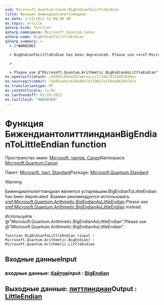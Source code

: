```yaml
---
uid: Microsoft.Quantum.Canon.BigEndianToLittleEndian
title: Функция Бижендиантолиттлиндиан
ms.date: 1/23/2021 12:00:00 AM
ms.topic: article
qsharp.kind: function
qsharp.namespace: Microsoft.Quantum.Canon
qsharp.name: BigEndianToLittleEndian
qsharp.summary: >-
  > [!WARNING]

  > BigEndianToLittleEndian has been deprecated. Please use <xref:Microsoft.Quantum.Arithmetic.BigEndianAsLittleEndian> instead.

  >

  > Please use @"Microsoft.Quantum.Arithmetic.BigEndianAsLittleEndian".
ms.openlocfilehash: cdddb5c80ae242a8ceaccc1710b792544838d6ec
ms.sourcegitcommit: 71605ea9cc630e84e7ef29027e1f0ea06299747e
ms.translationtype: MT
ms.contentlocale: ru-RU
ms.lasthandoff: 01/26/2021
ms.locfileid: "98850269"
---
```

# <a name="bigendiantolittleendian-function"></a><span data-ttu-id="18247-102">Функция Бижендиантолиттлиндиан</span><span class="sxs-lookup"><span data-stu-id="18247-102">BigEndianToLittleEndian function</span></span>

<span data-ttu-id="18247-103">Пространство имен: [Microsoft. тактов. Canon](xref:Microsoft.Quantum.Canon)</span><span class="sxs-lookup"><span data-stu-id="18247-103">Namespace: [Microsoft.Quantum.Canon](xref:Microsoft.Quantum.Canon)</span></span>

<span data-ttu-id="18247-104">Пакет: [Microsoft. такт. Standard](https://nuget.org/packages/Microsoft.Quantum.Standard)</span><span class="sxs-lookup"><span data-stu-id="18247-104">Package: [Microsoft.Quantum.Standard](https://nuget.org/packages/Microsoft.Quantum.Standard)</span></span>


> [!WARNING]
> <span data-ttu-id="18247-105">Бижендиантолиттлиндиан является устаревшим.</span><span class="sxs-lookup"><span data-stu-id="18247-105">BigEndianToLittleEndian has been deprecated.</span></span> <span data-ttu-id="18247-106">Взамен рекомендуется использовать <xref:Microsoft.Quantum.Arithmetic.BigEndianAsLittleEndian>.</span><span class="sxs-lookup"><span data-stu-id="18247-106">Please use <xref:Microsoft.Quantum.Arithmetic.BigEndianAsLittleEndian> instead.</span></span>
>
> <span data-ttu-id="18247-107">Используйте @"Microsoft.Quantum.Arithmetic.BigEndianAsLittleEndian".</span><span class="sxs-lookup"><span data-stu-id="18247-107">Please use @"Microsoft.Quantum.Arithmetic.BigEndianAsLittleEndian".</span></span>



```qsharp
function BigEndianToLittleEndian (input : Microsoft.Quantum.Arithmetic.BigEndian) : Microsoft.Quantum.Arithmetic.LittleEndian
```


## <a name="input"></a><span data-ttu-id="18247-108">Входные данные</span><span class="sxs-lookup"><span data-stu-id="18247-108">Input</span></span>

### <a name="input--bigendian"></a><span data-ttu-id="18247-109">входные данные: [байтов](xref:Microsoft.Quantum.Arithmetic.BigEndian)</span><span class="sxs-lookup"><span data-stu-id="18247-109">input : [BigEndian](xref:Microsoft.Quantum.Arithmetic.BigEndian)</span></span>





## <a name="output--littleendian"></a><span data-ttu-id="18247-110">Выходные данные: [литтлиндиан](xref:Microsoft.Quantum.Arithmetic.LittleEndian)</span><span class="sxs-lookup"><span data-stu-id="18247-110">Output : [LittleEndian](xref:Microsoft.Quantum.Arithmetic.LittleEndian)</span></span>

